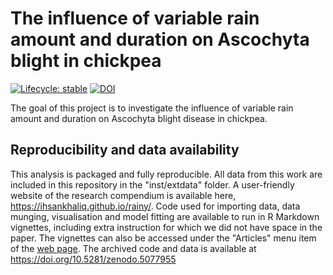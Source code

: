 
# The influence of variable rain amount and duration on Ascochyta blight in chickpea

<!-- badges: start -->
[![Lifecycle: stable](https://img.shields.io/badge/lifecycle-stable-brightgreen.svg)](https://www.tidyverse.org/lifecycle/#stable) 
[![DOI](https://zenodo.org/badge/378052232.svg)](https://zenodo.org/badge/latestdoi/378052232)
<!-- badges: end -->

The goal of this project is to investigate the influence of variable rain amount and duration on Ascochyta blight disease in chickpea.

## Reproducibility and data availability

This analysis is packaged and fully reproducible. All data from this work are included in this repository in the "inst/extdata" folder. A user-friendly website of the research compendium is available here, <https://ihsankhaliq.github.io/rainy/>.
Code used for importing data, data munging, visualisation and model fitting are available to run in R Markdown vignettes, including extra instruction for which we did not have space in the paper. The vignettes can also be accessed under the "Articles" menu item of the [web page](https://ihsankhaliq.github.io/rainy/). 
The archived code and data is available at https://doi.org/10.5281/zenodo.5077955





